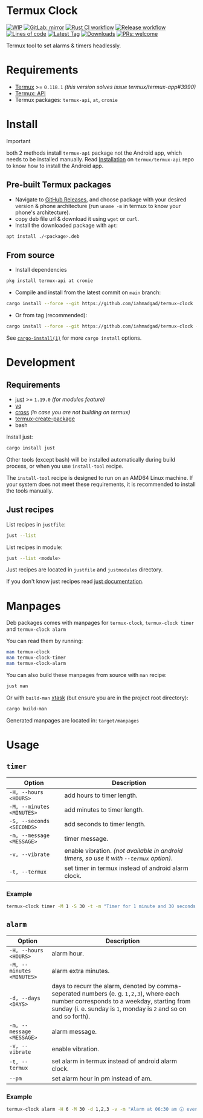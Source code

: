 # Termux Clock
[![WIP](https://img.shields.io/badge/%F0%9F%9B%A0-WIP-cyan)](#)
[![GitLab: mirror](https://img.shields.io/badge/GitLab-mirror-blue?labelColor=black&logo=gitlab)](https://gitlab.com/iahmadgad/termux-clock)
[![Rust CI workflow](https://img.shields.io/github/actions/workflow/status/iahmadgad/termux-clock/rust.yml?label=Rust%20CI&logo=rust)](https://github.com/iahmadgad/termux-clock/actions/workflows/rust.yml)
[![Release workflow](https://img.shields.io/github/actions/workflow/status/iahmadgad/termux-clock/release.yml?label=Release&logo=github)](https://github.com/iahmadgad/termux-clock/actions/workflows/release.yml)
[![Lines of code](https://tokei.rs/b1/github/iahmadgad/termux-clock?category=code&label=Lines%20of%20code&style=flat)](#)
[![Latest Tag](https://img.shields.io/github/v/tag/iahmadgad/termux-clock?label=Latest%20tag&sort=semver)](https://github.com/iahmadgad/termux-clock/tags)
[![Downloads](https://img.shields.io/github/downloads/iahmadgad/termux-clock/total?label=Downloads%20(GH))](https://github.com/iahmadgad/termux-clock/releases)
[![PRs: welcome](https://img.shields.io/badge/PRs-welcome-lemon)](https://github.com/iahmadgad/termux-clock/fork)

Termux tool to set alarms & timers headlessly.

# Requirements
- [Termux](https://github.com/termux/termux-app) >= `0.118.1` _(this version solves issue termux/termux-app#3990)_
- [Termux: API](https://github.com/termux/termux-api)
- Termux packages: `termux-api`, `at`, `cronie`

# Install
> [!IMPORTANT]
> both 2 methods install `termux-api` package not the Android app, which needs to be installed manually.
> Read [Installation](https://github.com/termux/termux-api?tab=readme-ov-file#installation) on `termux/termux-api` repo to know how to install the Android app.
## Pre-built Termux packages
- Navigate to [GitHub Releases](https://github.com/iahmadgad/termux-clock/releases), and choose package with your desired version & phone architecture (run `uname -m` in termux to know your phone's architecture).
- copy deb file url & download it using `wget` or `curl`.
- Install the downloaded package with `apt`:
```sh
apt install ./<package>.deb
```
## From source
- Install dependencies
```sh
pkg install termux-api at cronie
```
- Compile and install from the latest commit on `main` branch:
```sh
cargo install --force --git https://github.com/iahmadgad/termux-clock
```
- Or from tag (recommended):
```sh
cargo install --force --git https://github.com/iahmadgad/termux-clock --tag <tag>
```
See [`cargo-install(1)`](https://doc.rust-lang.org/cargo/commands/cargo-install.html) for more `cargo install` options.
# Development
## Requirements 
- [just](https://github.com/casey/just) >= `1.19.0` _(for modules feature)_
- [yq](https://github.com/mikefarah/yq)
- [cross](https://github.com/cross-rs/cross) _(in case you are not building on termux)_
- [termux-create-package](https://github.com/termux/termux-create-package)
- bash

Install just:
```sh
cargo install just
```
Other tools (except bash) will be installed automatically during build process, or when you use `install-tool` recipe.

The `install-tool` recipe is designed to run on an AMD64 Linux machine. If your system does not meet these requirements, it is recommended to install the tools manually.

## Just recipes
List recipes in `justfile`:
```sh
just --list
```
List recipes in module:
```sh
just --list <module>
```
Just recipes are located in `justfile` and `justmodules` directory.

If you don't know just recipes read [just documentation](https://just.systems/man/en/).

# Manpages
Deb packages comes with manpages for `termux-clock`, `termux-clock timer` and `termux-clock alarm`

You can read them by running:
```sh
man termux-clock
man termux-clock-timer
man termux-clock-alarm
```

You can also build these manpages from source with `man` recipe:
```sh
just man
```
Or with `build-man` [xtask](https://github.com/matklad/cargo-xtask) (but ensure you are in the project root directory):
```sh
cargo build-man
```

Generated manpages are located in: `target/manpages`

# Usage
## `timer`
| Option | Description |
| ------ | ----------- |
| `-H, --hours <HOURS>` | add hours to timer length. |
| `-M, --minutes <MINUTES>` | add minutes to timer length. |
| `-S, --seconds <SECONDS>` | add seconds to timer length. |
| `-m, --message <MESSAGE>` | timer message. |
| `-v, --vibrate` | enable vibration. _(not available in android timers, so use it with `--termux` option)_. |
| `-t, --termux` | set timer in termux instead of android alarm clock. |
### Example
```sh
termux-clock timer -M 1 -S 30 -t -m "Timer for 1 minute and 30 seconds in Termux"
```
## `alarm`
| Option | Description |
| ------ | ----------- |
| `-H, --hours <HOURS>` | alarm hour. |
| `-M, --minutes <MINUTES>` | alarm extra minutes. |
| `-d, --days <DAYS>` | days to recurr the alarm, denoted by comma-seperated numbers (e. g. `1,2,3`), where each number corresponds to a weekday, starting from sunday (i. e. sunday is `1`, monday is `2` and so on and so forth). |
| `-m, --message <MESSAGE>` | alarm message. |
| `-v, --vibrate` | enable vibration. |
| `-t, --termux` | set alarm in termux instead of android alarm clock. |
| `--pm` | set alarm hour in pm instead of am. |
### Example
```sh
termux-clock alarm -H 6 -M 30 -d 1,2,3 -v -m "Alarm at 06:30 am 🕡 every Sunday, Monday and Tuesday with vibration enabled 📳"
```
